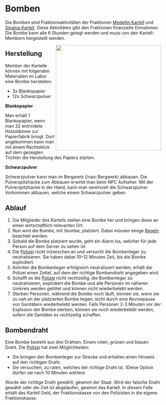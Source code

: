 # Bomben

Die Bomben sind Fraktionsaktivitäten der Fraktionen [Medellin Kartell](../../pages/fraktionen/kartell.md) und [Sinaloa Kartell](../../pages/fraktionen/cds.md). Diese Aktivitäten gibt den Fraktionen finanzielle Einnahmen. Die Bombe kann alle 6 Stunden gelegt werden und muss von den Kartell-Membern hergestellt werden.

<img align="right" width="340" height="340" src="../../../assets/image/fraktionen/aktivitäten/Bombe.png">

## Herstellung
Member der Kartelle können mit folgenden Materialien im Labor eine Bombe herstellen:

- 3x Blankopapier
- 12x Schwarzpulver

**Blankopapier**

Man erhält 1 Blankopapier, wenn man 32 entrindete Holzstämme zur Papierfabrik bringt. Dort angekommen kann man mit einem Rechtsklick auf dem gezeigten Trichter die Herstellung des Papiers starten.

**Schwarzpulver**

Schwarzpulver kann man im Bergwerk (/navi Bergwerk) abbauen. Die Pulverspitzhacke zum Abbauen erwirbt man beim NPC Aufseher. Mit der Pulverspitzhacke in der Hand, kann man vereinzelt die Schwarzpulver Vorkommen abbauen, welche einem Schwarzpulver geben.


## Ablauf
1. Die Mitglieder des Kartells stellen eine Bombe her und bringen diese an einen wirtschaftlich relevanten Ort.
2. Nun wird die Bombe, mit /bombe, platziert. Dabei müssen einige [Regeln](https://germanrp.eu/forum/index.php?thread/1-regelwerk/) beachtet werden.
3. Sobald die Bombe platziert wurde, geht ein Alarm los, welcher für jede Person auf dem Server zu sehen ist.
4. Die [Polizei](polizei.md) rückt inzwischen an und versucht die Bombenleger zu neutralisieren. Sie haben dabei 10–12 Minuten Zeit, bis die Bombe explodiert.
5. Konnten die Bombenleger erfolgreich neutralisiert werden, erhält die Polizei einen Zettel, auf dem der richtige Bombendraht angegeben wird.
6. Schafft es die [Polizei](polizei.md) nicht rechtzeitig, die Bombenleger zu neutralisieren, explodiert die Bombe und alle Personen im näheren Umkreis werden getötet und können nicht wiederbelebt werden.
7. Sterben Personen, während die Bombe noch läuft, können sie, wenn sie zu nah an der platzierten Bombe liegen, nicht durch eine Revivepause von Sanitätern wiederbelebt werden. Falls Personen 2-3 Minuten vor der Explosion der Bombe sterben, können sie noch wiederbelebt werden, sofern die Sanitäter es rechtzeitig schaffen.
## Bombendraht
Eine Bombe besteht aus drei Drähten. Einem roten, grünen und blauen Draht. Die [Polizei](polizei.md) hat zwei Möglichkeiten:

- Sie bringen den Bombenleger zur Strecke und erhalten einen Hinweis auf den richtigen Draht.
- Sie versuchen, zu raten, welches der richtige Draht ist. (Diese Option dürfen sie nach 10 Minuten wählen)


Wurde der richtige Draht gewählt, gewinnt der Staat.
Wird der falsche Draht gewählt oder die Zeit ist abgelaufen, gewinnt das Kartell.  In diesem Falle erhält das Kartell Geld, der Fraktionskasse von den Polizisten in die eigene Fraktionskasse.


